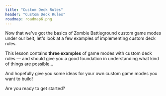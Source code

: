 ```yaml
---
title: "Custom Deck Rules"
header: "Custom Deck Rules"
roadmap: roadmap6.png
---
```


Now that we've got the basics of Zombie Battleground custom game modes under our
belt, let's look at a few examples of implementing custom deck rules.

This lesson contains **three examples** of game modes with custom deck rules
— and should give you a good foundation in understanding what kind of things are
possible...

And hopefully give you some ideas for your own custom game modes you want to
build!

Are you ready to get started?

